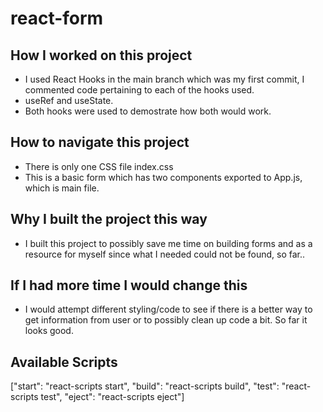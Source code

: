 # react-form

## How I worked on this project

- I used React Hooks in the main branch which was my first commit, I commented code pertaining to each of the hooks used.
- useRef and useState.
- Both hooks were used to demostrate how both would work.

## How to navigate this project

- There is only one CSS file index.css
- This is a basic form which has two components exported to App.js, which is main file.

## Why I built the project this way

- I built this project to possibly save me time on building forms and as a resource for myself since what I needed could not be found, so far..

## If I had more time I would change this

- I would attempt different styling/code to see if there is a better way to get information from user or to possibly clean up code a bit. So far it looks good.

## Available Scripts

["start": "react-scripts start",
"build": "react-scripts build",
"test": "react-scripts test",
"eject": "react-scripts eject"]
